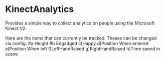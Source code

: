 # KinectAnalytics
Provides a simple way to collect analytics on people using the Microsoft Kinect V2.

Here are the items that can currently be tracked. Theses can be changed via config.
#a Height
#b Engadged
c)Happy
d)Position When entered
e)Position When left
f)LeftHandRaised
g)RightHandRaised
h)Time spend in scene
